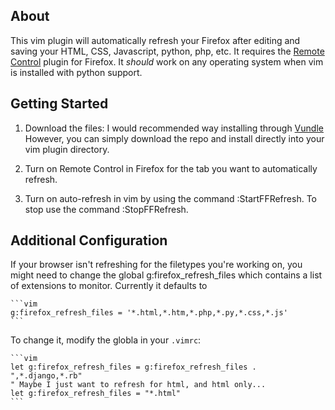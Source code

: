 ## About

This vim plugin will automatically refresh your Firefox after editing and
saving your HTML, CSS, Javascript, python, php, etc. It requires the [Remote
Control](https://addons.mozilla.org/en-us/firefox/addon/remote-control/) plugin for Firefox.
It _should_ work on any operating system when vim is installed with python
support.

## Getting Started

1. Download the files:
    I would recommended way installing through [Vundle](https://addons.mozilla.org/en-us/firefox/addon/remote-control/)
	However, you can simply download the repo and install directly into your vim plugin directory.

2. Turn on Remote Control in Firefox for the tab you want to automatically refresh.

3. Turn on auto-refresh in vim by using the command :StartFFRefresh. To stop
   use the command :StopFFRefresh.

## Additional Configuration

If your browser isn't refreshing for the filetypes you're working on, you might
need to change the global g:firefox_refresh_files which contains a list of
extensions to monitor. Currently it defaults to

    ```vim
    g:firefox_refresh_files = '*.html,*.htm,*.php,*.py,*.css,*.js'
    ```

To change it, modify the globla in your `.vimrc`:
    
    ```vim
    let g:firefox_refresh_files = g:firefox_refresh_files . ",*.django,*.rb"
    " Maybe I just want to refresh for html, and html only...
    let g:firefox_refresh_files = "*.html"
    ```
